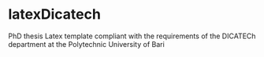 # latexDicatech
PhD thesis Latex template compliant with the requirements of the DICATECh department at the Polytechnic University of Bari
